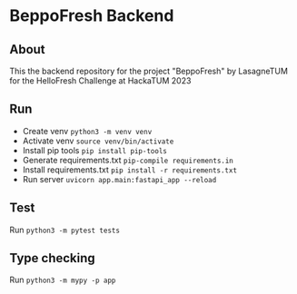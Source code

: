 # BeppoFresh Backend

## About
This the backend repository for the project "BeppoFresh" by LasagneTUM for the HelloFresh Challenge at HackaTUM 2023

## Run

- Create venv `python3 -m venv venv`
- Activate venv `source venv/bin/activate`
- Install pip tools `pip install pip-tools`
- Generate requirements.txt `pip-compile requirements.in`
- Install requirements.txt `pip install -r requirements.txt`
- Run server `uvicorn app.main:fastapi_app --reload`

## Test

Run `python3 -m pytest tests`

## Type checking

Run `python3 -m mypy -p app`